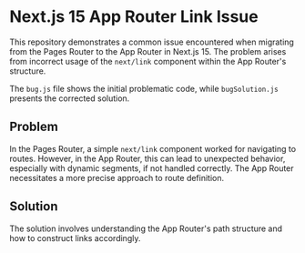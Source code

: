 # Next.js 15 App Router Link Issue

This repository demonstrates a common issue encountered when migrating from the Pages Router to the App Router in Next.js 15. The problem arises from incorrect usage of the `next/link` component within the App Router's structure.

The `bug.js` file shows the initial problematic code, while `bugSolution.js` presents the corrected solution.

## Problem

In the Pages Router, a simple `next/link` component worked for navigating to routes.  However, in the App Router, this can lead to unexpected behavior, especially with dynamic segments, if not handled correctly.  The App Router necessitates a more precise approach to route definition. 

## Solution

The solution involves understanding the App Router's path structure and how to construct links accordingly.